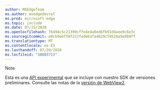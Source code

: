 ```yaml
---
author: MSEdgeTeam
ms.author: msedgedevrel
ms.prod: microsoft-edge
ms.topic: include
ms.date: 07/15/2020
ms.openlocfilehash: 76494c5c21399cffe4e4a0edbfb91d4aee9c6e3c
ms.sourcegitcommit: e0cb9e6f59f222fade6afa4829c59524a9a9b9ff
ms.translationtype: MT
ms.contentlocale: es-ES
ms.lasthandoff: 07/20/2020
ms.locfileid: "10883713"
---
```

> [!NOTE]
> Esta es una [API experimental][ExperimentalAPIs] que se incluye con nuestro SDK de versiones preliminares. Consulte las notas de la [versión de WebView2][WebView2ReleaseNotes].

<!-- image links -->  

<!-- links -->  

[WebView2ReleaseNotes]: /microsoft-edge/webview2/releasenotes "Notas de la versión de WebView2"
[ExperimentalAPIs]: /microsoft-edge/webview2/concepts/versioning#experimental-apis "API experimentales"
